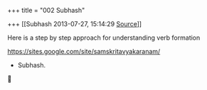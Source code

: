 +++
title = "002 Subhash"

+++
[[Subhash	2013-07-27, 15:14:29 [Source](https://groups.google.com/g/samskrita/c/DxLsLlF0CPQ)]]



Here is a step by step approach for understanding verb formation  
  
<https://sites.google.com/site/samskritavyakaranam/>  
  
- Subhash.




